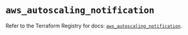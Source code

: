 # `aws_autoscaling_notification`

Refer to the Terraform Registry for docs: [`aws_autoscaling_notification`](https://registry.terraform.io/providers/hashicorp/aws/6.14.1/docs/resources/autoscaling_notification).
